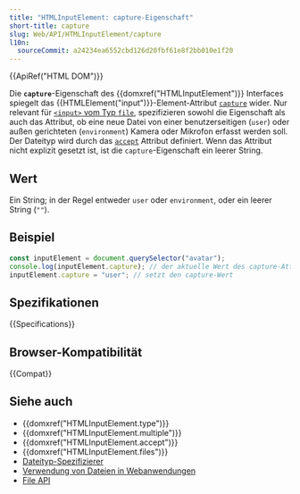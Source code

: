 ```yaml
---
title: "HTMLInputElement: capture-Eigenschaft"
short-title: capture
slug: Web/API/HTMLInputElement/capture
l10n:
  sourceCommit: a24234ea6552cbd126d20fbf61e8f2bb010e1f20
---
```


{{ApiRef("HTML DOM")}}

Die **`capture`**-Eigenschaft des {{domxref("HTMLInputElement")}} Interfaces spiegelt das {{HTMLElement("input")}}-Element-Attribut [`capture`](/de/docs/Web/HTML/Attributes/capture) wider. Nur relevant für [`<input>` vom Typ `file`](/de/docs/Web/HTML/Element/input/file), spezifizieren sowohl die Eigenschaft als auch das Attribut, ob eine neue Datei von einer benutzerseitigen (`user`) oder außen gerichteten (`environment`) Kamera oder Mikrofon erfasst werden soll. Der Dateityp wird durch das [`accept`](/de/docs/Web/HTML/Attributes/accept) Attribut definiert. Wenn das Attribut nicht explizit gesetzt ist, ist die `capture`-Eigenschaft ein leerer String.

## Wert

Ein String; in der Regel entweder `user` oder `environment`, oder ein leerer String (`""`).

## Beispiel

```js
const inputElement = document.querySelector("avatar");
console.log(inputElement.capture); // der aktuelle Wert des capture-Attributs
inputElement.capture = "user"; // setzt den capture-Wert
```

## Spezifikationen

{{Specifications}}

## Browser-Kompatibilität

{{Compat}}

## Siehe auch

- {{domxref("HTMLInputElement.type")}}
- {{domxref("HTMLInputElement.multiple")}}
- {{domxref("HTMLInputElement.accept")}}
- {{domxref("HTMLInputElement.files")}}
- [Dateityp-Spezifizierer](/de/docs/Web/HTML/Element/input/file#unique_file_type_specifiers)
- [Verwendung von Dateien in Webanwendungen](/de/docs/Web/API/File_API/Using_files_from_web_applications)
- [File API](/de/docs/Web/API/File_API)
